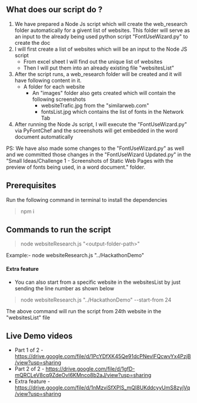 ## What does our script do ?

 1. We have prepared a Node Js script which will create the web_research folder automatically for a givent list of websites. This folder will serve as an input to the already being used python script  "FontUseWizard.py" to create the doc
 2. I will first create a list of websites which will be an input to the Node JS script
    - From excel sheet I will find out the unique list of websites
    - Then I will put them into an already existing file "websitesList"
3. After the script runs, a web_research folder will be created and it will have following content in it.
    - A folder for each website 
        - An "images" folder also gets created which will contain the following screenshots
            - websiteTrafic.jpg from the "similarweb.com"
            - fontsList.jpg which contains the list of fonts in the Network Tab
4. After running the Node Js script, I will execute the "FontUseWizard.py" via  PyFontChef and the screenshots will get embedded in the word document automatically

PS: We have also made some changes to the "FontUseWizard.py" as well and we committed those changes in the "FontUseWizard Updated.py" in the "Small Ideas/Challenge 1 - Screenshots of Static Web Pages with the preview of fonts being used, in a word document." folder.

## Prerequisites

Run the following command in terminal to install the dependencies

> npm i

## Commands to run the script 

> node websiteResearch.js "\<output-folder-path\>"

Example:- node websiteResearch.js "../HackathonDemo"

#### Extra feature
- You can also start from a specific website in the websitesList by just sending the line number as shown below

> node websiteResearch.js "../HackathonDemo" --start-from 24

The above command will run the script from 24th website in the "websitesList" file

## Live Demo videos
- Part 1 of 2 - https://drive.google.com/file/d/1PcYDfXK45Qe91dcPNevlFQcwvYx4PzjB/view?usp=sharing
- Part 2 of 2 - https://drive.google.com/file/d/1gfD-mQRCLeV8cq9ZdeOvI6KMnco8b2aJ/view?usp=sharing
- Extra feature - https://drive.google.com/file/d/1nMzviSfXPlS_mQI8UKddcyyUmS8zyjVq/view?usp=sharing
